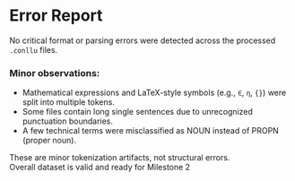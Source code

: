 # Error Report

No critical format or parsing errors were detected across the processed `.conllu` files.

### Minor observations:
- Mathematical expressions and LaTeX-style symbols (e.g., `∈`, `η`, `{}`) were split into multiple tokens.
- Some files contain long single sentences due to unrecognized punctuation boundaries.
- A few technical terms were misclassified as NOUN instead of PROPN (proper noun).

These are minor tokenization artifacts, not structural errors.  
Overall dataset is valid and ready for Milestone 2

